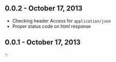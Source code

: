 0.0.2 - October 17, 2013
-------------------------
 - Checking header Access for `application/json`
 - Proper status code on html response


0.0.1 - October 17, 2013
-------------------------
:sparkles:

